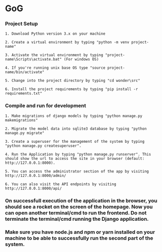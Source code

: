 # GoG


### Project Setup 
```
1. Download Python version 3.x on your machine

2. Create a virtual environment by typing "python -m venv project-name"

3. Activate the virtual environment by typing "project-name\Scripts\activate.bat" (For windows OS)

4. If you're running unix base OS type "source project-name/bin/activate"

5. Change into the project directory by typing "cd wonder\src"

6. Install the project requirements by typing "pip install -r requirements.txt"
```

### Compile and run for development 
```
1. Make migrations of django models by typing "python manage.py makemigrations"

2. Migrate the model data into sqlite3 database by typing "python manage.py migrate"

3. Create a superuser for the management of the system by typing "python manage.py createsuperuser".

4. Run the Application by typing "python manage.py runserver". This should show the url to access the site in your browser (default: http://127.0.0.1:8000).

5. You can access the administrator section of the app by visiting http://127.0.0.1:8000/admin/

6. You can also visit the API endpoints by visiting http://127.0.0.1:8000/api/
```

### On successfull execution of the application in the browser, you should see a rocket on the screen of the homepage. Now you can open another terminal/cmd to run the frontend. Do not terminate the terminal/cmd running the Django application.

### Make sure you have node.js and npm or yarn installed on your machine to be able to successfully run the second part of the system.
